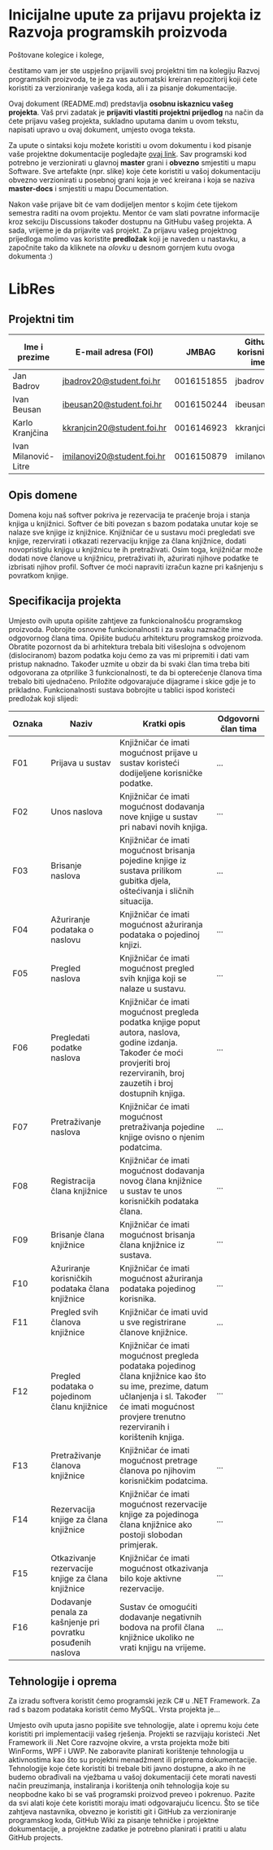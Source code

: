 # Inicijalne upute za prijavu projekta iz Razvoja programskih proizvoda

Poštovane kolegice i kolege, 

čestitamo vam jer ste uspješno prijavili svoj projektni tim na kolegiju Razvoj programskih proizvoda, te je za vas automatski kreiran repozitorij koji ćete koristiti za verzioniranje vašega koda, ali i za pisanje dokumentacije.

Ovaj dokument (README.md) predstavlja **osobnu iskaznicu vašeg projekta**. Vaš prvi zadatak je **prijaviti vlastiti projektni prijedlog** na način da ćete prijavu vašeg projekta, sukladno uputama danim u ovom tekstu, napisati upravo u ovaj dokument, umjesto ovoga teksta.

Za upute o sintaksi koju možete koristiti u ovom dokumentu i kod pisanje vaše projektne dokumentacije pogledajte [ovaj link](https://guides.github.com/features/mastering-markdown/).
Sav programski kod potrebno je verzionirati u glavnoj **master** grani i **obvezno** smjestiti u mapu Software. Sve artefakte (npr. slike) koje ćete koristiti u vašoj dokumentaciju obvezno verzionirati u posebnoj grani koja je već kreirana i koja se naziva **master-docs** i smjestiti u mapu Documentation.

Nakon vaše prijave bit će vam dodijeljen mentor s kojim ćete tijekom semestra raditi na ovom projektu. Mentor će vam slati povratne informacije kroz sekciju Discussions također dostupnu na GitHubu vašeg projekta. A sada, vrijeme je da prijavite vaš projekt. Za prijavu vašeg projektnog prijedloga molimo vas koristite **predložak** koji je naveden u nastavku, a započnite tako da kliknete na *olovku* u desnom gornjem kutu ovoga dokumenta :) 

# LibRes

## Projektni tim

Ime i prezime | E-mail adresa (FOI) | JMBAG | Github korisničko ime
------------  | ------------------- | ----- | ---------------------
Jan Badrov | jbadrov20@student.foi.hr | 0016151855 | jbadrov20
Ivan Beusan | ibeusan20@student.foi.hr | 0016150244 | ibeusan20
Karlo Kranjčina | kkranjcin20@student.foi.hr | 0016146923 | kkranjcin20
Ivan Milanović-Litre | imilanovi20@student.foi.hr | 0016150879 | imilanovi20


## Opis domene
Domena koju naš softver pokriva je rezervacija te praćenje broja i stanja knjiga u knjižnici. Softver će biti povezan s bazom podataka unutar koje se nalaze sve knjige iz knjižnice. Knjižničar će u sustavu moći pregledati sve knjige, rezervirati i otkazati rezervaciju knjige za člana knjižnice, dodati novopristiglu knjigu u knjižnicu te ih pretraživati. Osim toga, knjižničar može dodati nove članove u knjižnicu, pretraživati ih, ažurirati njihove podatke te izbrisati njihov profil. Softver će moći napraviti izračun kazne pri kašnjenju s povratkom knjige. 

## Specifikacija projekta
Umjesto ovih uputa opišite zahtjeve za funkcionalnošću programskog proizvoda. Pobrojite osnovne funkcionalnosti i za svaku naznačite ime odgovornog člana tima. Opišite buduću arhitekturu programskog proizvoda. Obratite pozornost da bi arhitektura trebala biti višeslojna s odvojenom (dislociranom) bazom podatka koju ćemo za vas mi pripremiti i dati vam pristup naknadno. Također uzmite u obzir da bi svaki član tima treba biti odgovorana za otprilike 3 funkcionalnosti, te da bi opterećenje članova tima trebalo biti ujednačeno. Priložite odgovarajuće dijagrame i skice gdje je to prikladno. Funkcionalnosti sustava bobrojite u tablici ispod koristeći predložak koji slijedi:

Oznaka | Naziv | Kratki opis | Odgovorni član tima
------ | ----- | ----------- | -------------------
F01 | Prijava u sustav | Knjižničar će imati mogućnost prijave u sustav koristeći dodijeljene korisničke podatke. | ...
F02 | Unos naslova |Knjižničar će imati mogućnost dodavanja nove knjige u sustav pri nabavi novih knjiga. | ...
F03 | Brisanje naslova | Knjižničar će imati mogućnost brisanja pojedine knjige iz sustava prilikom gubitka djela, oštećivanja i sličnih situacija. | ...
F04 | Ažuriranje podataka o naslovu | Knjižničar će imati mogućnost ažuriranja podataka o pojedinoj knjizi. | ...
F05 | Pregled naslova | Knjižničar će imati mogućnost pregled svih knjiga koji se nalaze u sustavu. | ...
F06 | Pregledati podatke naslova  | Knjižničar će imati mogućnost pregleda podatka knjige poput autora, naslova, godine izdanja. Također će moći provjeriti broj rezerviranih, broj zauzetih i broj dostupnih knjiga. | ...
F07 | Pretraživanje naslova | Knjižničar će imati mogućnost pretraživanja pojedine knjige ovisno o njenim podatcima. | ...
F08 | Registracija člana knjižnice | Knjižničar će imati mogućnost dodavanja novog člana knjižnice u sustav te unos korisničkih podataka člana. | ...
F09 | Brisanje člana knjižnice | Knjižničar će imati mogućnost brisanja člana knjižnice iz sustava. | ...
F10 | Ažuriranje korisničkih podataka člana knjižnice | Knjižničar će imati mogućnost ažuriranja podataka pojedinog korisnika. | ...
F11 | Pregled svih članova knjižnice | Knjižničar će imati uvid u sve registrirane članove knjižnice. | ...
F12 | Pregled podataka o pojedinom članu knjižnice | Knjižničar će imati mogućnost pregleda podataka pojedinog člana knjižnice kao što su ime, prezime, datum učlanjenja i sl. Također će imati mogućnost provjere trenutno rezerviranih i korištenih knjiga. | ...
F13 | Pretraživanje članova knjižnice | Knjižničar će imati mogućnost pretrage članova po njihovim korisničkim podatcima. | ...
F14 | Rezervacija knjige za člana knjižnice | Knjižničar će imati mogućnost rezervacije knjige za pojedinoga člana knjižnice ako postoji slobodan primjerak. | ...
F15 | Otkazivanje rezervacije knjige za člana knjižnice | Knjižničar će imati mogućnost otkazivanja bilo koje aktivne rezervacije. | ...
F16 | Dodavanje penala za kašnjenje pri povratku posuđenih naslova | Sustav će omogućiti dodavanje negativnih bodova na profil člana knjižnice ukoliko ne vrati knjigu na vrijeme. | ...



## Tehnologije i oprema
Za izradu softvera koristit ćemo programski jezik C# u .NET Framework. Za rad s bazom podataka koristit ćemo MySQL. Vrsta projekta je...

Umjesto ovih uputa jasno popišite sve tehnologije, alate i opremu koju ćete koristiti pri implementaciji vašeg rješenja. Projekti se razvijaju koristeći .Net Framework ili .Net Core razvojne okvire, a vrsta projekta može biti WinForms, WPF i UWP. Ne zaboravite planirati korištenje tehnologija u aktivnostima kao što su projektni menadžment ili priprema dokumentacije. Tehnologije koje ćete koristiti bi trebale biti javno dostupne, a ako ih ne budemo obrađivali na vježbama u vašoj dokumentaciji ćete morati navesti način preuzimanja, instaliranja i korištenja onih tehnologija koje su neopbodne kako bi se vaš programski proizvod preveo i pokrenuo. Pazite da svi alati koje ćete koristiti moraju imati odgovarajuću licencu. Što se tiče zahtjeva nastavnika, obvezno je koristiti git i GitHub za verzioniranje programskog koda, GitHub Wiki za pisanje tehničke i projektne dokumentacije, a projektne zadatke je potrebno planirati i pratiti u alatu GitHub projects. 
